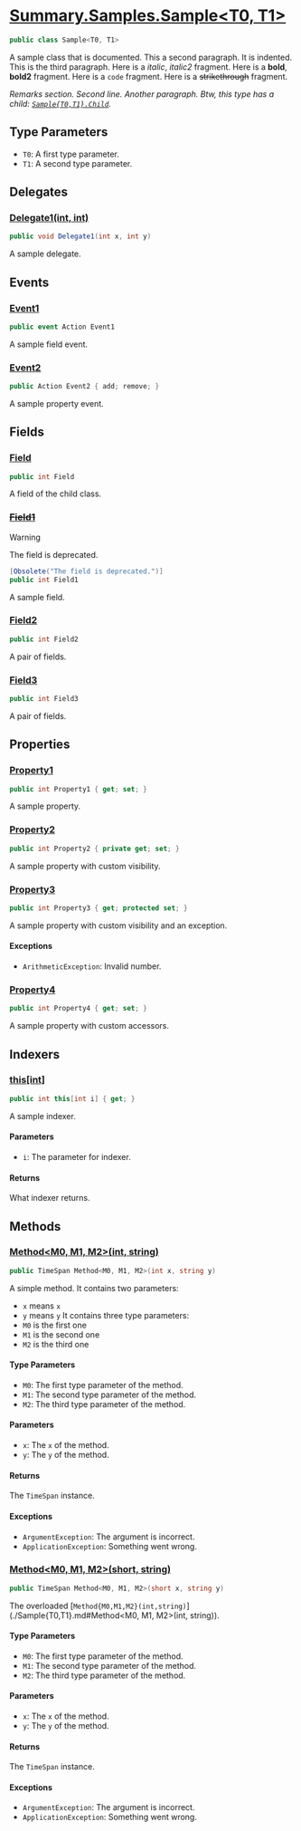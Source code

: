 # [Summary.Samples.Sample<T0, T1>](../src/Core/Samples/Sample.cs#L35)
```cs
public class Sample<T0, T1>
```

A sample class that is documented.
This a second paragraph.
It is indented.
This is the third paragraph.
Here is a _italic_, _italic2_ fragment.
Here is a **bold**, **bold2** fragment.
Here is a `code` fragment.
Here is a ~~strikethrough~~ fragment.

_Remarks section._
_Second line._
_Another paragraph._
_Btw, this type has a child: [`Sample{T0,T1}.Child`](./Child.md)._

## Type Parameters
- `T0`: A first type parameter.
- `T1`: A second type parameter.

## Delegates
### [Delegate1(int, int)](../src/Core/Samples/Sample.cs#L53)
```cs
public void Delegate1(int x, int y)
```

A sample delegate.

## Events
### [Event1](../src/Core/Samples/Sample.cs#L101)
```cs
public event Action Event1
```

A sample field event.

### [Event2](../src/Core/Samples/Sample.cs#L106)
```cs
public Action Event2 { add; remove; }
```

A sample property event.

## Fields
### [Field](../src/Core/Samples/Sample.cs#L47)
```cs
public int Field
```

A field of the child class.

### [~~Field1~~](../src/Core/Samples/Sample.cs#L59)
> [!WARNING]
> The field is deprecated.

```cs
[Obsolete("The field is deprecated.")]
public int Field1
```

A sample field.

### [Field2](../src/Core/Samples/Sample.cs#L64)
```cs
public int Field2
```

A pair of fields.

### [Field3](../src/Core/Samples/Sample.cs#L64)
```cs
public int Field3
```

A pair of fields.

## Properties
### [Property1](../src/Core/Samples/Sample.cs#L69)
```cs
public int Property1 { get; set; }
```

A sample property.

### [Property2](../src/Core/Samples/Sample.cs#L74)
```cs
public int Property2 { private get; set; }
```

A sample property with custom visibility.

### [Property3](../src/Core/Samples/Sample.cs#L80)
```cs
public int Property3 { get; protected set; }
```

A sample property with custom visibility and an exception.

#### Exceptions
- `ArithmeticException`: Invalid number.

### [Property4](../src/Core/Samples/Sample.cs#L85)
```cs
public int Property4 { get; set; }
```

A sample property with custom accessors.

## Indexers
### [this[int]](../src/Core/Samples/Sample.cs#L96)
```cs
public int this[int i] { get; }
```

A sample indexer.

#### Parameters
- `i`: The parameter for indexer.

#### Returns
What indexer returns.

## Methods
### [Method<M0, M1, M2>(int, string)](../src/Core/Samples/Sample.cs#L130)
```cs
public TimeSpan Method<M0, M1, M2>(int x, string y)
```

A simple method.
It contains two parameters:
- `x` means `x`
- `y` means `y`
It contains three type parameters:
- `M0` is the first one
- `M1` is the second one
- `M2` is the third one

#### Type Parameters
- `M0`: The first type parameter of the method.
- `M1`: The second type parameter of the method.
- `M2`: The third type parameter of the method.

#### Parameters
- `x`: The `x` of the method.
- `y`: The `y` of the method.

#### Returns
The `TimeSpan` instance.

#### Exceptions
- `ArgumentException`: The argument is incorrect.
- `ApplicationException`: Something went wrong.

### [Method<M0, M1, M2>(short, string)](../src/Core/Samples/Sample.cs#L137)
```cs
public TimeSpan Method<M0, M1, M2>(short x, string y)
```

The overloaded [`Method{M0,M1,M2}(int,string)`](./Sample{T0,T1}.md#Method<M0, M1, M2>(int, string)).

#### Type Parameters
- `M0`: The first type parameter of the method.
- `M1`: The second type parameter of the method.
- `M2`: The third type parameter of the method.

#### Parameters
- `x`: The `x` of the method.
- `y`: The `y` of the method.

#### Returns
The `TimeSpan` instance.

#### Exceptions
- `ArgumentException`: The argument is incorrect.
- `ApplicationException`: Something went wrong.

